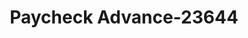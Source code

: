 ---
f_zip-code: 68601
f_state-code: NE
title: Paycheck Advance-23644
f_phone: 402-563-0271
f_city-only: Columbus
f_address: 2322 23Rd Street Columbus
f_location-unique-id: '23644'
slug: paycheck-advance-23644
updated-on: '2024-05-30T13:46:58.046Z'
created-on: '2024-05-30T13:36:59.803Z'
published-on: '2024-05-30T13:54:32.469Z'
f_city-state: cms/city/columbus-ne.md
f_company: cms/company/paycheck-advance.md
f_state: cms/state/nebraska.md
layout: '[payday-loan].html'
tags: payday-loan
---